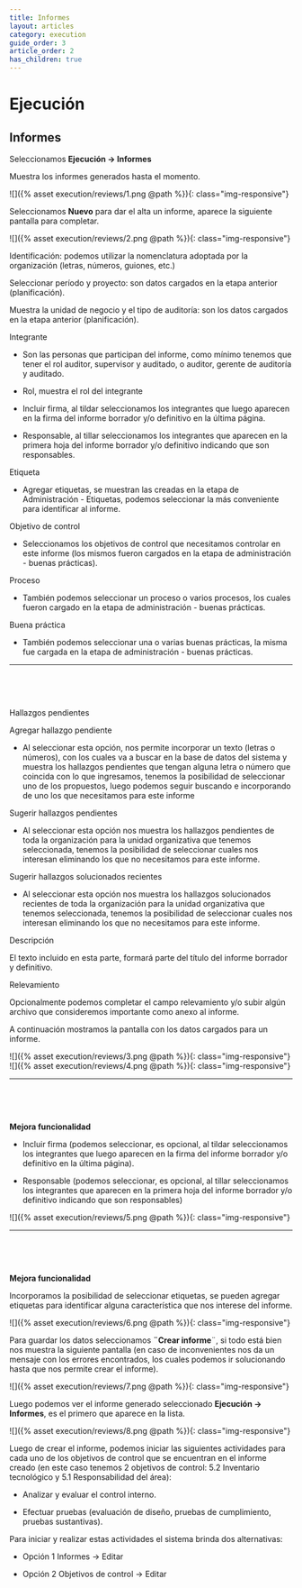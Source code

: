 ```yaml
---
title: Informes
layout: articles
category: execution
guide_order: 3
article_order: 2
has_children: true
---
```

# Ejecución

## Informes

Seleccionamos **Ejecución -> Informes**

Muestra los informes generados hasta el momento.

![]({% asset execution/reviews/1.png @path %}){: class="img-responsive"}

Seleccionamos **Nuevo** para dar el alta un informe, aparece la siguiente pantalla para completar.

![]({% asset execution/reviews/2.png @path %}){: class="img-responsive"}

Identificación: podemos utilizar la nomenclatura adoptada por la organización (letras, números, guiones, etc.)

Seleccionar período y proyecto: son datos cargados en la etapa anterior (planificación).

Muestra la unidad de negocio y el tipo de auditoría: son los datos cargados en la etapa anterior (planificación).

Integrante

* Son las personas que participan del informe, como mínimo tenemos que tener el rol auditor, supervisor y auditado, o auditor, gerente de auditoría y auditado.

* Rol, muestra el rol del integrante

* Incluir firma, al tildar seleccionamos los integrantes que luego aparecen en la firma del informe borrador y/o definitivo en la última página.

* Responsable, al tillar seleccionamos los integrantes que aparecen en la primera hoja del informe borrador y/o definitivo indicando que son responsables.

Etiqueta

* Agregar etiquetas, se muestran las creadas en la etapa de Administración - Etiquetas, podemos seleccionar la más conveniente para identificar al informe.

Objetivo de control

* Seleccionamos los objetivos de control que necesitamos controlar en este informe (los mismos fueron cargados en la etapa de administración - buenas prácticas).

Proceso

* También podemos seleccionar un proceso o varios procesos, los cuales fueron cargado en la etapa de administración - buenas prácticas.

Buena práctica

* También podemos seleccionar una o varias buenas prácticas, la misma fue cargada en la etapa de administración - buenas prácticas.

<hr>

&nbsp;

&nbsp;

Hallazgos pendientes

Agregar hallazgo pendiente

* Al seleccionar esta opción, nos permite incorporar un texto (letras o números), con los cuales va a buscar en la base de datos del sistema y muestra los hallazgos pendientes que tengan alguna letra o número que coincida con lo que ingresamos, tenemos la posibilidad de seleccionar uno de los propuestos, luego podemos seguir buscando e incorporando de uno los que necesitamos para este informe

Sugerir hallazgos pendientes

* Al seleccionar esta opción nos muestra los hallazgos pendientes de toda la organización para la unidad organizativa que tenemos seleccionada, tenemos la posibilidad de seleccionar cuales nos interesan eliminando los que no necesitamos para este informe.

Sugerir hallazgos solucionados recientes

* Al seleccionar esta opción nos muestra los hallazgos solucionados recientes de toda la organización para la unidad organizativa que tenemos seleccionada, tenemos la posibilidad de seleccionar cuales nos interesan eliminando los que no necesitamos para este informe.

Descripción

El texto incluido en esta parte, formará parte del título del informe borrador y definitivo.

Relevamiento

Opcionalmente podemos completar el campo relevamiento y/o subir algún archivo que consideremos importante como anexo al informe.

A continuación mostramos la pantalla con los datos cargados para un informe.

![]({% asset execution/reviews/3.png @path %}){: class="img-responsive"}
![]({% asset execution/reviews/4.png @path %}){: class="img-responsive"}

<hr>

&nbsp;

&nbsp;

**Mejora funcionalidad**

* Incluir firma (podemos seleccionar, es opcional, al tildar seleccionamos los integrantes que luego aparecen en la firma del informe borrador y/o definitivo en la última página).

* Responsable (podemos seleccionar, es opcional, al tillar seleccionamos los integrantes que aparecen en la primera hoja del informe borrador y/o definitivo indicando que son responsables)

![]({% asset execution/reviews/5.png @path %}){: class="img-responsive"}

<hr>

&nbsp;

&nbsp;

**Mejora funcionalidad**

Incorporamos la posibilidad de seleccionar etiquetas, se pueden agregar etiquetas para identificar alguna característica que nos interese del informe.

![]({% asset execution/reviews/6.png @path %}){: class="img-responsive"}

Para guardar los datos seleccionamos **¨Crear informe**¨, si todo está bien nos muestra la siguiente pantalla (en caso de inconvenientes nos da un mensaje con los errores encontrados, los cuales podemos ir solucionando hasta que nos permite crear el informe).

![]({% asset execution/reviews/7.png @path %}){: class="img-responsive"}

Luego podemos ver el informe generado seleccionado **Ejecución -> Informes**, es el primero que aparece en la lista.

![]({% asset execution/reviews/8.png @path %}){: class="img-responsive"}

Luego de crear el informe, podemos iniciar las siguientes actividades para cada uno de los objetivos de control que se encuentran en el informe creado (en este caso tenemos 2 objetivos de control: 5.2 Inventario tecnológico y 5.1 Responsabilidad del área):

* Analizar y evaluar el control interno.

* Efectuar pruebas (evaluación de diseño, pruebas de cumplimiento, pruebas sustantivas).

Para iniciar y realizar estas actividades el sistema brinda dos alternativas:

* Opción 1 Informes -> Editar

* Opción 2 Objetivos de control -> Editar
